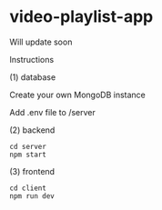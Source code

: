 # video-playlist-app

Will update soon

Instructions

(1) database

  Create your own MongoDB instance
  
  Add .env file to /server

(2) backend

    cd server
    npm start

(3) frontend

    cd client
    npm run dev
